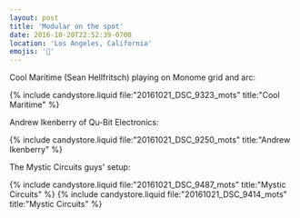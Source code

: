 ```yaml
---
layout: post
title: 'Modular on the spot'
date: 2016-10-20T22:52:39-0700
location: 'Los Angeles, California'
emojis: '🎹'
---
```


Cool Maritime (Sean Hellfritsch) playing on Monome grid and arc:

{% include candystore.liquid file:"20161021_DSC_9323_mots" title:"Cool Maritime" %}

Andrew Ikenberry of Qu-Bit Electronics:

{% include candystore.liquid file:"20161021_DSC_9250_mots" title:"Andrew Ikenberry" %}

The Mystic Circuits guys' setup:

{% include candystore.liquid file:"20161021_DSC_9487_mots" title:"Mystic Circuits" %}
{% include candystore.liquid file:"20161021_DSC_9414_mots" title:"Mystic Circuits" %}
